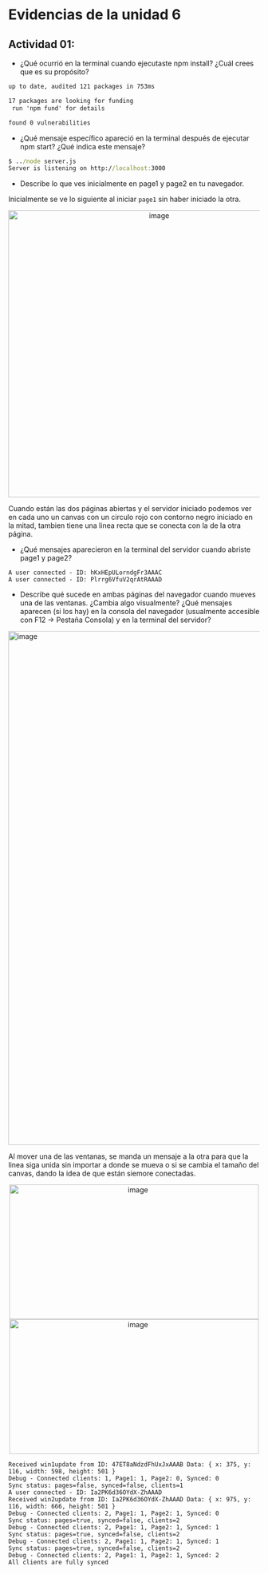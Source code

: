 
# Evidencias de la unidad 6

## Actividad 01:

- ¿Qué ocurrió en la terminal cuando ejecutaste npm install? ¿Cuál crees que es su propósito?

~~~cmd
up to date, audited 121 packages in 753ms

17 packages are looking for funding
 run 'npm fund' for details

found 0 vulnerabilities
~~~
  
- ¿Qué mensaje específico apareció en la terminal después de ejecutar npm start? ¿Qué indica este mensaje?

~~~cmd
$ ../node server.js
Server is listening on http://localhost:3000
~~~

- Describe lo que ves inicialmente en page1 y page2 en tu navegador.

Inicialmente se ve lo siguiente al iniciar `page1` sin haber iniciado la otra.
<p align="center">
   <img width="589" height="575" alt="image" src="https://github.com/user-attachments/assets/b1f7e103-9346-4da2-bad9-cbe0f8d0b3c5" />
</p>

Cuando están las dos páginas abiertas y el servidor iniciado podemos ver en cada uno un canvas con un circulo rojo con contorno negro iniciado en la mitad, tambien tiene una linea recta que se conecta con la de la otra página.

- ¿Qué mensajes aparecieron en la terminal del servidor cuando abriste page1 y page2?

~~~
A user connected - ID: hKxHEpULorndgFr3AAAC
A user connected - ID: Plrrg6VfuV2qrAtRAAAD
~~~

- Describe qué sucede en ambas páginas del navegador cuando mueves una de las ventanas. ¿Cambia algo visualmente? ¿Qué mensajes aparecen (si los hay) en la consola del navegador (usualmente accesible con F12 -> Pestaña Consola) y en la terminal del servidor?

<img width="1920" height="1030" alt="image" src="https://github.com/user-attachments/assets/2c59a11c-404d-4b08-98e9-47cbd2cf5577" />

Al mover una de las ventanas, se manda un mensaje a la otra para que la linea siga unida sin importar a donde se mueva o si se cambia el tamaño del canvas, dando la idea de que están siemore conectadas.

<p align="center">
<img width="500" height="270" alt="image" src="https://github.com/user-attachments/assets/80fab357-0b03-4c4e-a81d-43539d8d77a9" />
<img width="500" height="270" alt="image" src="https://github.com/user-attachments/assets/a9440608-94f9-4f0c-95b1-3ca74c50c54d" />
</p>

~~~
Received win1update from ID: 47ET8aNdzdFhUxJxAAAB Data: { x: 375, y: 116, width: 598, height: 501 }
Debug - Connected clients: 1, Page1: 1, Page2: 0, Synced: 0
Sync status: pages=false, synced=false, clients=1
A user connected - ID: Ia2PK6d36OYdX-ZhAAAD
Received win2update from ID: Ia2PK6d36OYdX-ZhAAAD Data: { x: 975, y: 116, width: 666, height: 501 }
Debug - Connected clients: 2, Page1: 1, Page2: 1, Synced: 0
Sync status: pages=true, synced=false, clients=2
Debug - Connected clients: 2, Page1: 1, Page2: 1, Synced: 1
Sync status: pages=true, synced=false, clients=2
Debug - Connected clients: 2, Page1: 1, Page2: 1, Synced: 1
Sync status: pages=true, synced=false, clients=2
Debug - Connected clients: 2, Page1: 1, Page2: 1, Synced: 2
All clients are fully synced
~~~

